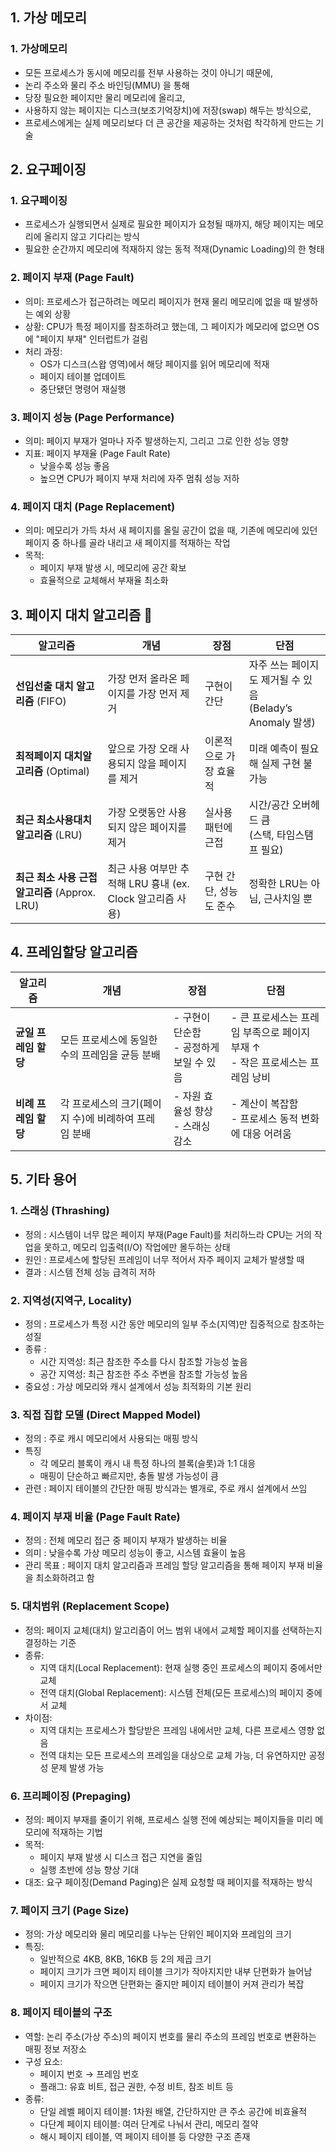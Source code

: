 ## 1. 가상 메모리
### 1. 가상메모리
- 모든 프로세스가 동시에 메모리를 전부 사용하는 것이 아니기 때문에,
- 논리 주소와 물리 주소 바인딩(MMU) 을 통해
- 당장 필요한 페이지만 물리 메모리에 올리고,
- 사용하지 않는 페이지는 디스크(보조기억장치)에 저장(swap) 해두는 방식으로,
- 프로세스에게는 실제 메모리보다 더 큰 공간을 제공하는 것처럼 착각하게 만드는 기술

## 2. 요구페이징
### 1.  요구페이징
- 프로세스가 실행되면서 실제로 필요한 페이지가 요청될 때까지, 해당 페이지는 메모리에 올리지 않고 기다리는 방식
- 필요한 순간까지 메모리에 적재하지 않는 동적 적재(Dynamic Loading)의 한 형태

### 2. 페이지 부재 (Page Fault)
- 의미: 프로세스가 접근하려는 메모리 페이지가 현재 물리 메모리에 없을 때 발생하는 예외 상황
- 상황: CPU가 특정 페이지를 참조하려고 했는데, 그 페이지가 메모리에 없으면 OS에 "페이지 부재" 인터럽트가 걸림
- 처리 과정:
    - OS가 디스크(스왑 영역)에서 해당 페이지를 읽어 메모리에 적재
    - 페이지 테이블 업데이트
    - 중단됐던 명령어 재실행

### 3. 페이지 성능 (Page Performance)
- 의미: 페이지 부재가 얼마나 자주 발생하는지, 그리고 그로 인한 성능 영향
- 지표: 페이지 부재율 (Page Fault Rate)
    - 낮을수록 성능 좋음
    - 높으면 CPU가 페이지 부재 처리에 자주 멈춰 성능 저하

### 4. 페이지 대치 (Page Replacement)
- 의미: 메모리가 가득 차서 새 페이지를 올릴 공간이 없을 때, 기존에 메모리에 있던 페이지 중 하나를 골라 내리고 새 페이지를 적재하는 작업
- 목적:
    - 페이지 부재 발생 시, 메모리에 공간 확보
    - 효율적으로 교체해서 부재율 최소화

## 3. 페이지 대치 알고리즘 🔖

| **알고리즘**                               | **개념**                                                   | **장점**                               | **단점**                                                     |
|--------------------------------------------|-------------------------------------------------------------|----------------------------------------|--------------------------------------------------------------|
| **선입선출 대치 알고리즘** (FIFO)           | 가장 먼저 올라온 페이지를 가장 먼저 제거                   | 구현이 간단                             | 자주 쓰는 페이지도 제거될 수 있음<br>(Belady’s Anomaly 발생) |
| **최적페이지 대치알고리즘** (Optimal)       | 앞으로 가장 오래 사용되지 않을 페이지를 제거               | 이론적으로 가장 효율적                  | 미래 예측이 필요해 실제 구현 불가능                        |
| **최근 최소사용대치알고리즘** (LRU)         | 가장 오랫동안 사용되지 않은 페이지를 제거                   | 실사용 패턴에 근접                      | 시간/공간 오버헤드 큼<br>(스택, 타임스탬프 필요)             |
| **최근 최소 사용 근접 알고리즘** (Approx. LRU) | 최근 사용 여부만 추적해 LRU 흉내 (ex. Clock 알고리즘 사용) | 구현 간단, 성능도 준수                  | 정확한 LRU는 아님, 근사치일 뿐                              |

## 4. 프레임할당 알고리즘

| **알고리즘**               | **개념**                                                     | **장점**                                             | **단점**                                                   |
|----------------------------|--------------------------------------------------------------|------------------------------------------------------|------------------------------------------------------------|
| **균일 프레임 할당**        | 모든 프로세스에 동일한 수의 프레임을 균등 분배               | - 구현이 단순함<br>- 공정하게 보일 수 있음           | - 큰 프로세스는 프레임 부족으로 페이지 부재 ↑<br>- 작은 프로세스는 프레임 낭비 |
| **비례 프레임 할당**        | 각 프로세스의 크기(페이지 수)에 비례하여 프레임 분배         | - 자원 효율성 향상<br>- 스래싱 감소                   | - 계산이 복잡함<br>- 프로세스 동적 변화에 대응 어려움       |


## 5. 기타 용어
### 1. 스래싱 (Thrashing)
- 정의 : 시스템이 너무 많은 페이지 부재(Page Fault)를 처리하느라 CPU는 거의 작업을 못하고, 메모리 입출력(I/O) 작업에만 몰두하는 상태
- 원인 : 프로세스에 할당된 프레임이 너무 적어서 자주 페이지 교체가 발생할 때
- 결과 : 시스템 전체 성능 급격히 저하

### 2. 지역성(지역구, Locality)
- 정의 : 프로세스가 특정 시간 동안 메모리의 일부 주소(지역)만 집중적으로 참조하는 성질
- 종류 :
    - 시간 지역성: 최근 참조한 주소를 다시 참조할 가능성 높음
    - 공간 지역성: 최근 참조한 주소 주변을 참조할 가능성 높음
- 중요성 : 가상 메모리와 캐시 설계에서 성능 최적화의 기본 원리

### 3. 직접 집합 모델 (Direct Mapped Model)
- 정의 : 주로 캐시 메모리에서 사용되는 매핑 방식
- 특징
    - 각 메모리 블록이 캐시 내 특정 하나의 블록(슬롯)과 1:1 대응
    - 매핑이 단순하고 빠르지만, 충돌 발생 가능성이 큼
- 관련 : 페이지 테이블의 간단한 매핑 방식과는 별개로, 주로 캐시 설계에서 쓰임

### 4. 페이지 부재 비율 (Page Fault Rate)
- 정의 : 전체 메모리 접근 중 페이지 부재가 발생하는 비율
- 의미 : 낮을수록 가상 메모리 성능이 좋고, 시스템 효율이 높음
- 관리 목표 : 페이지 대치 알고리즘과 프레임 할당 알고리즘을 통해 페이지 부재 비율을 최소화하려고 함

### 5. 대치범위 (Replacement Scope)
- 정의: 페이지 교체(대치) 알고리즘이 어느 범위 내에서 교체할 페이지를 선택하는지 결정하는 기준
- 종류:
    - 지역 대치(Local Replacement): 현재 실행 중인 프로세스의 페이지 중에서만 교체
    - 전역 대치(Global Replacement): 시스템 전체(모든 프로세스)의 페이지 중에서 교체
- 차이점:
    - 지역 대치는 프로세스가 할당받은 프레임 내에서만 교체, 다른 프로세스 영향 없음
    - 전역 대치는 모든 프로세스의 프레임을 대상으로 교체 가능, 더 유연하지만 공정성 문제 발생 가능

### 6. 프리페이징 (Prepaging)
- 정의: 페이지 부재를 줄이기 위해, 프로세스 실행 전에 예상되는 페이지들을 미리 메모리에 적재하는 기법
- 목적:
    - 페이지 부재 발생 시 디스크 접근 지연을 줄임
    - 실행 초반에 성능 향상 기대
- 대조: 요구 페이징(Demand Paging)은 실제 요청할 때 페이지를 적재하는 방식

### 7. 페이지 크기 (Page Size)
- 정의: 가상 메모리와 물리 메모리를 나누는 단위인 페이지와 프레임의 크기
- 특징:
    - 일반적으로 4KB, 8KB, 16KB 등 2의 제곱 크기
    - 페이지 크기가 크면 페이지 테이블 크기가 작아지지만 내부 단편화가 늘어남
    - 페이지 크기가 작으면 단편화는 줄지만 페이지 테이블이 커져 관리가 복잡

### 8. 페이지 테이블의 구조
- 역할: 논리 주소(가상 주소)의 페이지 번호를 물리 주소의 프레임 번호로 변환하는 매핑 정보 저장소
- 구성 요소:
    - 페이지 번호 → 프레임 번호
    - 플래그: 유효 비트, 접근 권한, 수정 비트, 참조 비트 등
- 종류:
    - 단일 레벨 페이지 테이블: 1차원 배열, 간단하지만 큰 주소 공간에 비효율적
    - 다단계 페이지 테이블: 여러 단계로 나눠서 관리, 메모리 절약
    - 해시 페이지 테이블, 역 페이지 테이블 등 다양한 구조 존재
